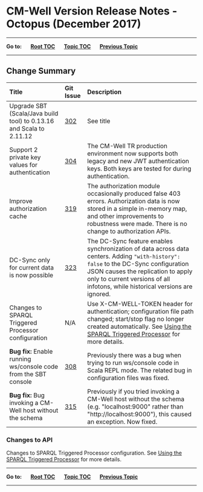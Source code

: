 # CM-Well Version Release Notes - Octopus (December 2017) #

----

**Go to:** &nbsp;&nbsp;&nbsp;&nbsp; [**Root TOC**](CM-Well.RootTOC.md) &nbsp;&nbsp;&nbsp;&nbsp; [**Topic TOC**](ReleaseNotes.TOC.md) &nbsp;&nbsp;&nbsp;&nbsp; [**Previous Topic**](ReleaseNotes.Nautilus.November.2017.md)

----

## Change Summary ##


 Title | Git Issue | Description 
:------|:----------|:------------
Upgrade SBT (Scala/Java build tool) to 0.13.16 and Scala to 2.11.12 | [302](https://github.com/thomsonreuters/CM-Well/pull/302) | See title
Support 2 private key values for authentication | [304](https://github.com/thomsonreuters/CM-Well/pull/304) | The CM-Well TR production environment now supports both legacy and new JWT authentication keys. Both keys are tested for during authentication. 
Improve authorization cache | [319](https://github.com/thomsonreuters/CM-Well/pull/319) | The authorization module occasionally produced false 403 errors. Authorization data is now stored in a simple in-memory map, and other improvements to robustness were made. There is no change to authorization APIs.
DC-Sync only for current data is now possible | [323](https://github.com/thomsonreuters/CM-Well/pull/323) | The DC-Sync feature enables synchronization of data across data centers. Adding ```"with-history": false``` to the DC-Sync configuration JSON causes the replication to apply only to current versions of all infotons, while historical versions are ignored.
Changes to SPARQL Triggered Processor configuration | N/A | Use X-CM-WELL-TOKEN header for authentication; configuration file path changed; start/stop flag no longer created automatically. See [Using the SPARQL Triggered Processor](Tools.UsingTheSPARQLTriggerProcessor.md) for more details.
**Bug fix:** Enable running ws/console code from the SBT console | [308](https://github.com/thomsonreuters/CM-Well/pull/308) | Previously there was a bug when trying to run ws/console code in Scala REPL mode. The related bug in configuration files was fixed.
**Bug fix:** Bug invoking a CM-Well host without the schema | [315](https://github.com/thomsonreuters/CM-Well/pull/315) | Previously if you tried invoking a CM-Well host without the schema (e.g. "localhost:9000" rather than "http://localhost:9000"), this caused an exception. Now fixed.


### Changes to API ###

Changes to SPARQL Triggered Processor configuration. See [Using the SPARQL Triggered Processor](Tools.UsingTheSPARQLTriggerProcessor.md) for more details.

----

**Go to:** &nbsp;&nbsp;&nbsp;&nbsp; [**Root TOC**](CM-Well.RootTOC.md) &nbsp;&nbsp;&nbsp;&nbsp; [**Topic TOC**](ReleaseNotes.TOC.md) &nbsp;&nbsp;&nbsp;&nbsp; [**Previous Topic**](ReleaseNotes.Nautilus.November.2017.md)

----